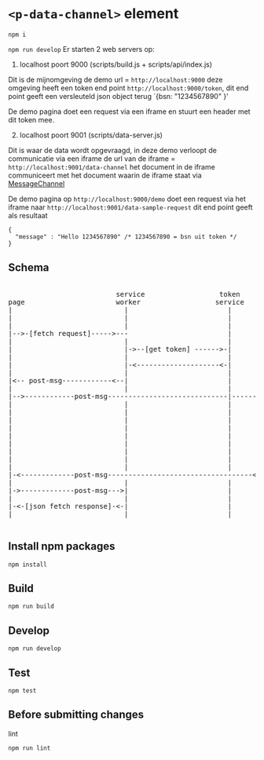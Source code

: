 # `<p-data-channel>` element

`npm i`

`npm run develop`
Er starten 2 web servers op:

1. localhost poort 9000 (scripts/build.js + scripts/api/index.js)

Dit is de mijnomgeving de demo url = `http://localhost:9000`
deze omgeving heeft een token end point `http://localhost:9000/token`, dit end point geeft een versleuteld json object terug `{bsn: "1234567890" }'

De demo pagina doet een request via een iframe en stuurt een header met dit token mee.

2. localhost poort 9001 (scripts/data-server.js)

Dit is waar de data wordt opgevraagd, in deze demo verloopt de communicatie via een iframe
de url van de iframe = `http://localhost:9001/data-channel` het document in de iframe communiceert met het document waarin de iframe staat via [MessageChannel](https://developer.mozilla.org/en-US/docs/Web/API/MessageChannel)

De demo pagina op `http://localhost:9000/demo` doet een request via het iframe naar `http://localhost:9001/data-sample-request` dit end point geeft als resultaat

```
{
  "message" : "Hello 1234567890" /* 1234567890 = bsn uit token */
}
```

## Schema

<pre>

                          service                  token     page
page                      worker                  service    iframe                  remote-html       remote-service
|                           |                        |        |                        |                   |
|                           |                        |        |                        |                   |
|                           |                        |        |                        |                   |
|-->-[fetch request]----->---                        |        |                        |                   |
|                           |                        |        |                        |                   |
|                           |->--[get token] ------>-|        |                        |                   |
|                           |                        |        |                        |                   |
|                           |-<--------------------<-|        |                        |                   |
|                           |                        |        |                        |                   |
|<-- post-msg------------<--|                        |        |                        |                   |
|                           |                        |        |                        |                   |
|-->------------post-msg-----------------------------|------->|                        |                   |
|                           |                        |        |                        |                   |
|                           |                        |        |-->------https--------->-                   |
|                           |                        |        |                        |                   |
|                           |                        |        |                        |-->----https----->--
|                           |                        |        |                        |                   |
|                           |                        |        |                        |--<----https-----<-|
|                           |                        |        |                        |                   |
|                           |                        |        |-<----https-----------<-|                   |
|                           |                        |        |                        |                   |
|-<-------------post-msg-----------------------------------<---                        |                   |
|                           |                        |        |                        |                   |
|->-------------post-msg--->|                        |        |                        |                   |
|                           |                        |        |                        |                   |
|-<-[json fetch response]-<-|                        |        |                        |                   |
|                           |                        |        |                        |                   |

</pre>

## Install npm packages

```
npm install
```

## Build

```
npm run build
```

## Develop

```
npm run develop
```

## Test

```
npm test
```

## Before submitting changes

lint

```
npm run lint
```
